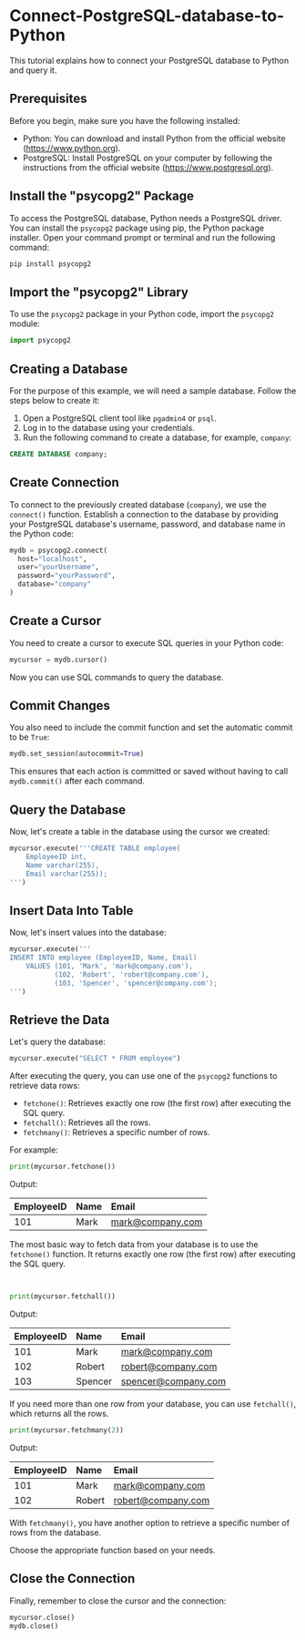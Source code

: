 # Connect-PostgreSQL-database-to-Python
This tutorial explains how to connect your PostgreSQL database to Python and query it.

## Prerequisites

Before you begin, make sure you have the following installed:

- Python: You can download and install Python from the official website (https://www.python.org).
- PostgreSQL: Install PostgreSQL on your computer by following the instructions from the official website (https://www.postgresql.org).

## Install the "psycopg2" Package

To access the PostgreSQL database, Python needs a PostgreSQL driver. You can install the `psycopg2` package using pip, the Python package installer. Open your command prompt or terminal and run the following command:

```bash
pip install psycopg2
```

## Import the "psycopg2" Library

To use the `psycopg2` package in your Python code, import the `psycopg2` module:

```python
import psycopg2
```

## Creating a Database

For the purpose of this example, we will need a sample database. Follow the steps below to create it:

1. Open a PostgreSQL client tool like `pgadmin4` or `psql`.
2. Log in to the database using your credentials.
3. Run the following command to create a database, for example, `company`:

```sql
CREATE DATABASE company;
```

## Create Connection

To connect to the previously created database (`company`), we use the `connect()` function. Establish a connection to the database by providing your PostgreSQL database's username, password, and database name in the Python code:

```python
mydb = psycopg2.connect(
  host="localhost",
  user="yourUsername",
  password="yourPassword",
  database="company"
)
```

## Create a Cursor

You need to create a cursor to execute SQL queries in your Python code:

```python
mycursor = mydb.cursor()
```

Now you can use SQL commands to query the database.

## Commit Changes

You also need to include the commit function and set the automatic commit to be `True`:

```python
mydb.set_session(autocommit=True)
```

This ensures that each action is committed or saved without having to call `mydb.commit()` after each command.

## Query the Database

Now, let's create a table in the database using the cursor we created:

```python
mycursor.execute('''CREATE TABLE employee(
    EmployeeID int,
    Name varchar(255),
    Email varchar(255));
''')
```

## Insert Data Into Table

Now, let's insert values into the database:

```python
mycursor.execute('''
INSERT INTO employee (EmployeeID, Name, Email)
    VALUES (101, 'Mark', 'mark@company.com'),
           (102, 'Robert', 'robert@company.com'),
           (103, 'Spencer', 'spencer@company.com');
''')
```

## Retrieve the Data

Let's query the database:

```python
mycursor.execute("SELECT * FROM employee")
```

After executing the query, you can use one of the `psycopg2` functions to retrieve data rows:

- `fetchone()`: Retrieves exactly one row (the first row) after executing the SQL query.
- `fetchall()`: Retrieves all the rows.
- `fetchmany()`: Retrieves a specific number of rows.

For example:

```python
print(mycursor.fetchone())
```

Output:

| EmployeeID | Name | Email            |
| :--------- | :--- | :--------------- |
| 101        | Mark | mark@company.com |

The most basic way to fetch data from your database is to use the `fetchone()` function. It returns exactly one row (the first row) after executing the SQL query.

```python


print(mycursor.fetchall())
```

Output:

| EmployeeID | Name    | Email               |
| :--------- | :------ | :------------------ |
| 101        | Mark    | mark@company.com    |
| 102        | Robert  | robert@company.com  |
| 103        | Spencer | spencer@company.com |

If you need more than one row from your database, you can use `fetchall()`, which returns all the rows.

```python
print(mycursor.fetchmany(2))
```

Output:

| EmployeeID | Name   | Email              |
| :--------- | :----- | :----------------- |
| 101        | Mark   | mark@company.com   |
| 102        | Robert | robert@company.com |

With `fetchmany()`, you have another option to retrieve a specific number of rows from the database.

Choose the appropriate function based on your needs.

## Close the Connection

Finally, remember to close the cursor and the connection:

```python
mycursor.close()
mydb.close()
```
